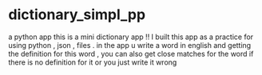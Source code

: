 # dictionary_simpl_pp
a python app
 this is a mini dictionary app !!
I built this app as a practice for using python , json , files .
in the app u write a word in english and getting the definition for this word , you can also get close matches for the word if there is no definition for it or you just write it wrong
